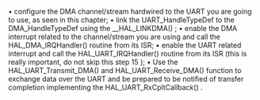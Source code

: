 • configure the DMA channel/stream hardwired to the UART you are going to use, as seen in this chapter;
• link the UART_HandleTypeDef to the DMA_HandleTypeDef using the __HAL_LINKDMA() ;
• enable the DMA interrupt related to the channel/stream you are using and call the HAL_DMA_IRQHandler() routine from its ISR;
• enable the UART related interrupt and call the HAL_UART_IRQHandler() routine from its ISR (this is really important, do not skip this step 15 );
• Use the HAL_UART_Transmit_DMA() and HAL_UART_Receive_DMA() function to exchange data over the UART and be prepared to be notified of transfer completion implementing the HAL_UART_RxCpltCallback() .
